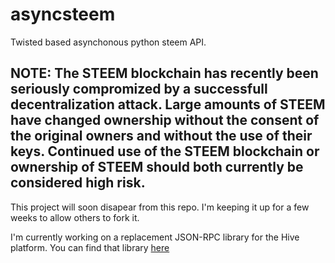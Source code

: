 # asyncsteem
Twisted based asynchonous python steem API. 

## NOTE: The STEEM blockchain has recently been seriously compromized by a successfull decentralization attack. Large amounts of STEEM  have changed ownership without the consent of the original owners and without the use of their keys. Continued use of the STEEM blockchain or ownership of STEEM should both currently be considered high risk.

This project will soon disapear from this repo. I'm keeping it up for a few weeks to allow others to fork it.

I'm currently working on a replacement JSON-RPC library for the Hive platform. You can find that library [here](https://github.com/pibara/hivequeue/tree/master)
